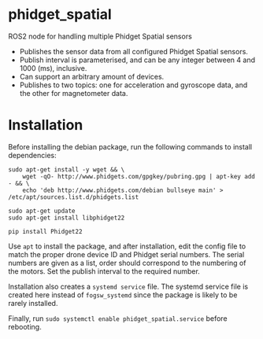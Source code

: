 # phidget_spatial
ROS2 node for handling multiple Phidget Spatial sensors

* Publishes the sensor data from all configured Phidget Spatial sensors. 
* Publish interval is parameterised, and can be any integer between 4 and 1000 (ms), inclusive. 
* Can support an arbitrary amount of devices.
* Publishes to two topics: one for acceleration and gyroscope data, and the other for magnetometer data.

# Installation
Before installing the debian package, run the following commands to install dependencies:
```
sudo apt-get install -y wget && \
    wget -qO- http://www.phidgets.com/gpgkey/pubring.gpg | apt-key add - && \
    echo 'deb http://www.phidgets.com/debian bullseye main' > /etc/apt/sources.list.d/phidgets.list

sudo apt-get update
sudo apt-get install libphidget22

pip install Phidget22
```

Use `apt` to install the package, and after installation, edit the config file to match the proper drone device ID and Phidget
serial numbers. The serial numbers are given as a list, order should correspond to the numbering of the motors. Set the publish 
interval to the required number.

Installation also creates a `systemd service` file. The systemd service file is created here 
instead of `fogsw_systemd` since the package is likely to be rarely installed.  

Finally, run `sudo systemctl enable phidget_spatial.service` before rebooting.